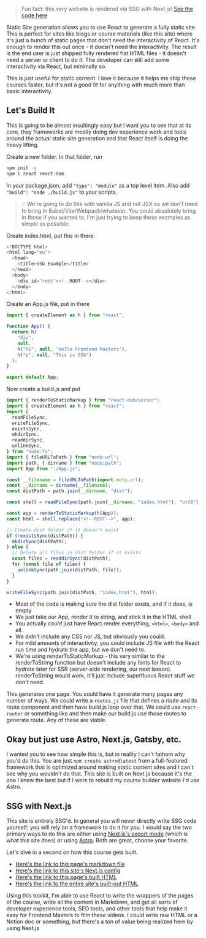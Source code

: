 > Fun fact: this very website is rendered via SSG with Next.js! [See the code here][code]

Static Site generation allows you to use React to generate a fully static site. This is perfect for sites like blogs or course materials (like this site) where it's just a bunch of static pages that don't need the interactivity of React. It's enough to render this out once - it doesn't need the interactivity. The result is the end user is just shipped fully rendered flat HTML files - it doesn't need a server or client to do it. The developer can still add some interactivity via React, but minimally so.

This is just useful for static content. I love it because it helps me ship these courses faster, but it's not a good fit for anything with much more than basic interactivity.

## Let's Build It

This is going to be almost insultingly easy but I want you to see that at its core, they frameworks are mostly doing dev experience work and tools around the actual static site generation and that React itself is doing the heavy lifting.

Create a new folder. In that folder, run

```bash
npm init -y
npm i react react-dom
```

In your package.json, add `"type": "module"` as a top level item. Also add `"build": "node ./build.js"` to your scripts.

> 💡 We're going to do this with vanilla JS and not JSX so we don't need to bring in Babel/Vite/Webpack/whatever. You could absolutely bring in those if you wanted to, I'm just trying to keep these examples as simple as possible.

Create index.html, put this in there:

```javascript
<!DOCTYPE html>
<html lang="en">
  <head>
    <title>SSG Example</title>
  </head>
  <body>
    <div id="root"><!--ROOT--></div>
  </body>
</html>
```

Create an App.js file, put in there

```javascript
import { createElement as h } from "react";

function App() {
  return h(
    "div",
    null,
    h("h1", null, "Hello Frontend Masters"),
    h("p", null, "This is SSG")
  );
}

export default App;
```

Now create a build.js and put

```javascript
import { renderToStaticMarkup } from "react-dom/server";
import { createElement as h } from "react";
import {
  readFileSync,
  writeFileSync,
  existsSync,
  mkdirSync,
  readdirSync,
  unlinkSync,
} from "node:fs";
import { fileURLToPath } from "node:url";
import path, { dirname } from "node:path";
import App from "./App.js";

const __filename = fileURLToPath(import.meta.url);
const __dirname = dirname(__filename);
const distPath = path.join(__dirname, "dist");

const shell = readFileSync(path.join(__dirname, "index.html"), "utf8");

const app = renderToStaticMarkup(h(App));
const html = shell.replace("<!--ROOT-->", app);

// Create dist folder if it doesn't exist
if (!existsSync(distPath)) {
  mkdirSync(distPath);
} else {
  // Delete all files in dist folder if it exists
  const files = readdirSync(distPath);
  for (const file of files) {
    unlinkSync(path.join(distPath, file));
  }
}

writeFileSync(path.join(distPath, "index.html"), html);
```

- Most of the code is making sure the dist folder exists, and if it does, is empty
- We just take our App, render it to string, and stick it in the HTML shell
- You actually _could_ just have React render everything, `<html>`, `<body>` and all.
- We didn't include any CSS nor JS, but obviously you could.
- For mild amounts of interactivity, you could include JS file with the React run time and hydrate the app, but we don't need to.
- We're using renderToStaticMarkup - this very similar to the renderToString function but doesn't include any hints for React to hydrate later for SSR (server-side rendering, our next lesson). renderToString would work, it'll just include superfluous React stuff we don't need.

This generates one page. You could have it generate many pages any number of ways. We could write a `routes.js` file that defines a route and its route component and then have build.js loop over that. We could use `react-router` or something like and then make our build.js use those routes to generate route. Any of these are viable.

## Okay but just use Astro, Next.js, Gatsby, etc.

I wanted you to see how simple this is, but in reality I can't fathom why you'd do this. You are just `npm create astro@latest` from a full-featured framework that is optimized around making static content sites and I can't see why you wouldn't do that. This site is built on Next.js because it's the one I knew the best but if I were to rebuild my course builder website I'd use Astro.

## SSG with Next.js

This site is entirely SSG'd. In general you will never directly write SSG code yourself; you will rely on a framework to do it for you. I would say the two primary ways to do this are either using [Next.js's export mode][export] (which is what this site does) or using [Astro][astro]. Both are great, choose your favorite.

Let's dive in a second on how this course gets built.

- [Here's the link to this page's markdown file][md]
- [Here's the link to this site's Next.js config][config]
- [Here's the link to this page's built HTML][html]
- [Here's the link to the entire site's built-out HTML][site-html]

Using this toolkit, I'm able to use React to write the wrappers of the pages of the course, write all the content in Markdown, and get all sorts of developer experience tools, SEO tools, and other tools that help make it easy for Frontend Masters to film these videos. I could write raw HTML or a Notion doc or something, but there's a ton of value being realized here by using Next.js

[code]: https://github.com/btholt/intermediate-react-v6/
[export]: https://nextjs.org/docs/pages/building-your-application/deploying/static-exports
[astro]: https://astro.build/
[md]: https://github.com/btholt/intermediate-react-v6/blob/main/lessons/02-react-render-modes/B-static-site-generation.md
[config]: https://github.com/btholt/intermediate-react-v6/blob/main/next.config.js#L9
[html]: https://github.com/btholt/intermediate-react-v6/blob/gh-pages/lessons/react-render-modes/static-site-generation.html
[site-html]: https://github.com/btholt/intermediate-react-v6/tree/gh-pages
